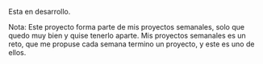 Esta en desarrollo.

Nota: Este proyecto forma parte de mis proyectos semanales, solo que quedo muy bien y quise tenerlo aparte. 
Mis proyectos semanales es un reto, que me propuse cada semana termino un proyecto, y este es uno de ellos.


